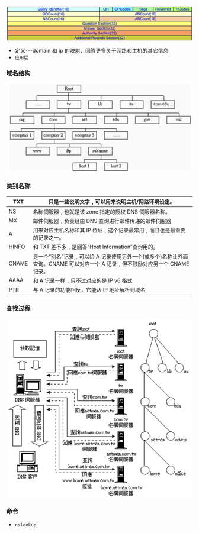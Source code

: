 ![](../assets/network/dnsFrame.png)

- 定义---domain 和 ip 的映射、回答更多关于网路和主机的其它信息
- `应用层`

### 域名结构

![域名结构](../assets/network/domainStructure.png)

### 类别名称

| TXT   | 只是一些说明文字﹐可以用来说明主机/网路环境设定。                                                                             |
| ----- | ----------------------------------------------------------------------------------------------------------------------------- |
| NS    | 名称伺服器﹐也就是该 zone 指定的授权 DNS 伺服器名称。                                                                         |
| MX    | 邮件伺服器﹐负责经由 DNS 查询进行邮件传递的邮件伺服器                                                                         |
| A     | 用来对应主机名称和其 IP 位址﹐这个记录最常用﹐而且也是最重要的记录之一。                                                      |
| HINFO | 和 TXT 差不多﹐是回答“Host Information”查询用的。                                                                             |
| CNAME | 是一个“别名”记录﹐可以给 A 记录使用另外一个(或多个)名称让外面查询。CNAME 可以对应一个 A 记录﹐但不鼓励对应另一个 CNAME 记录。 |
| AAAA  | 和 A 记录一样﹐只不过对应的是 IP v6 格式                                                                                      |
| PTR   | 与 A 记录的功能相反，它能从 IP 地址解析到域名                                                                                 |

### 查找过程

![](../assets/network/nslookup.png)

### 命令

- `nslookup`
